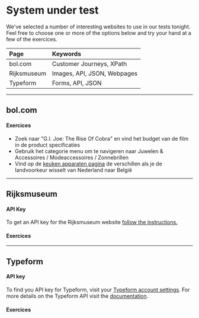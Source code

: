# System under test

We've selected a number of interesting websites to use in our tests tonight. Feel free to choose one or more of the options below and try your hand at a few of the exercices.

| Page | Keywords |
| :--- | :--- |
| bol.com | Customer Journeys, XPath |
| Rijksmuseum | Images, API, JSON, Webpages |
| Typeform | Forms, API, JSON |

---

## bol.com

#### Exercices

* Zoek naar "G.I. Joe: The Rise Of Cobra" en vind het budget van de film in de product specificaties
* Gebruik het categorie menu om te navigeren naar Juwelen & Accessoires / Modeaccessoires / Zonnebrillen
* Vind op de [keuken apparaten pagina](https://www.bol.com/nl/m/elektronica/keukenapparaten/index.html) de verschillen als je de landvoorkeur wisselt van Nederland naar België

---

## Rijksmuseum

#### API Key

To get an API key for the Rijksmuseum website [follow the instructions.](https://www.rijksmuseum.nl/en/api)

#### Exercices

---

## Typeform

#### API key

To find you API key for Typeform, visit your [Typeform account settings](https://admin.typeform.com/account#/section/user). For more details on the Typeform API visit the [documentation](https://www.typeform.com/help/data-api/).

#### Exercices



